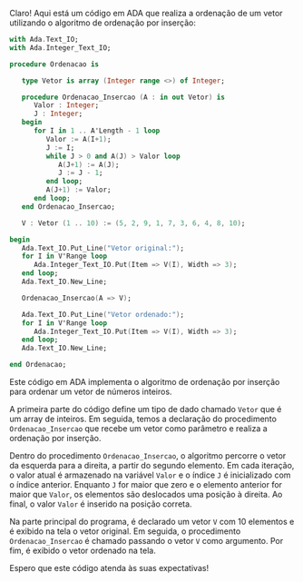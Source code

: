 Claro! Aqui está um código em ADA que realiza a ordenação de um vetor utilizando o algoritmo de ordenação por inserção:

```ada
with Ada.Text_IO;
with Ada.Integer_Text_IO;

procedure Ordenacao is

   type Vetor is array (Integer range <>) of Integer;

   procedure Ordenacao_Insercao (A : in out Vetor) is
      Valor : Integer;
      J : Integer;
   begin
      for I in 1 .. A'Length - 1 loop
         Valor := A(I+1);
         J := I;
         while J > 0 and A(J) > Valor loop
            A(J+1) := A(J);
            J := J - 1;
         end loop;
         A(J+1) := Valor;
      end loop;
   end Ordenacao_Insercao;

   V : Vetor (1 .. 10) := (5, 2, 9, 1, 7, 3, 6, 4, 8, 10);

begin
   Ada.Text_IO.Put_Line("Vetor original:");
   for I in V'Range loop
      Ada.Integer_Text_IO.Put(Item => V(I), Width => 3);
   end loop;
   Ada.Text_IO.New_Line;

   Ordenacao_Insercao(A => V);

   Ada.Text_IO.Put_Line("Vetor ordenado:");
   for I in V'Range loop
      Ada.Integer_Text_IO.Put(Item => V(I), Width => 3);
   end loop;
   Ada.Text_IO.New_Line;

end Ordenacao;
```

Este código em ADA implementa o algoritmo de ordenação por inserção para ordenar um vetor de números inteiros. 

A primeira parte do código define um tipo de dado chamado `Vetor` que é um array de inteiros. Em seguida, temos a declaração do procedimento `Ordenacao_Insercao` que recebe um vetor como parâmetro e realiza a ordenação por inserção.

Dentro do procedimento `Ordenacao_Insercao`, o algoritmo percorre o vetor da esquerda para a direita, a partir do segundo elemento. Em cada iteração, o valor atual é armazenado na variável `Valor` e o índice `J` é inicializado com o índice anterior. Enquanto `J` for maior que zero e o elemento anterior for maior que `Valor`, os elementos são deslocados uma posição à direita. Ao final, o valor `Valor` é inserido na posição correta.

Na parte principal do programa, é declarado um vetor `V` com 10 elementos e é exibido na tela o vetor original. Em seguida, o procedimento `Ordenacao_Insercao` é chamado passando o vetor `V` como argumento. Por fim, é exibido o vetor ordenado na tela.

Espero que este código atenda às suas expectativas!